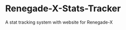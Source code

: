 Renegade-X-Stats-Tracker
========================

A stat tracking system with website for Renegade-X
